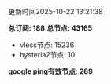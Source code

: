 更新时间2025-10-22 13:21:38

**总订阅: 188**
**总节点: 43165**
- vless节点: 15236
- hysteria2节点: 10

**google ping有效节点: 289**
